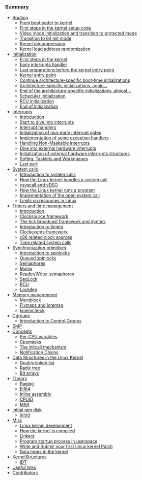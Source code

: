 ### Summary

* [Booting](Booting/README.md)
    * [From bootloader to kernel](Booting/linux-bootstrap-1.md)
    * [First steps in the kernel setup code](Booting/linux-bootstrap-2.md)
    * [Video mode initialization and transition to protected mode](Booting/linux-bootstrap-3.md)
    * [Transition to 64-bit mode](Booting/linux-bootstrap-4.md)
    * [Kernel decompression](Booting/linux-bootstrap-5.md)
    * [Kernel load address randomization](Booting/linux-bootstrap-6.md)
* [Initialization](Initialization/README.md)
    * [First steps in the kernel](Initialization/linux-initialization-1.md)
    * [Early interrupts handler](Initialization/linux-initialization-2.md)
    * [Last preparations before the kernel entry point](Initialization/linux-initialization-3.md)
    * [Kernel entry point](Initialization/linux-initialization-4.md)
    * [Continue architecture-specific boot-time initializations](Initialization/linux-initialization-5.md)
    * [Architecture-specific initializations, again...](Initialization/linux-initialization-6.md)
    * [End of the architecture-specific initializations, almost...](Initialization/linux-initialization-7.md)
    * [Scheduler initialization](Initialization/linux-initialization-8.md)
    * [RCU initialization](Initialization/linux-initialization-9.md)
    * [End of initialization](Initialization/linux-initialization-10.md)
* [Interrupts](Interrupts/README.md)
    * [Introduction](Interrupts/linux-interrupts-1.md)
    * [Start to dive into interrupts](Interrupts/linux-interrupts-2.md)
    * [Interrupt handlers](Interrupts/linux-interrupts-3.md)
    * [Initialization of non-early interrupt gates](Interrupts/linux-interrupts-4.md)
    * [Implementation of some exception handlers](Interrupts/linux-interrupts-5.md)
    * [Handling Non-Maskable interrupts](Interrupts/linux-interrupts-6.md)
    * [Dive into external hardware interrupts](Interrupts/linux-interrupts-7.md)
    * [Initialization of external hardware interrupts structures](Interrupts/linux-interrupts-8.md)
    * [Softirq, Tasklets and Workqueues](Interrupts/linux-interrupts-9.md)
    * [Last part](Interrupts/linux-interrupts-10.md)
* [System calls](SysCall/README.md)
    * [Introduction to system calls](SysCall/linux-syscall-1.md)
    * [How the Linux kernel handles a system call](SysCall/linux-syscall-2.md)
    * [vsyscall and vDSO](SysCall/linux-syscall-3.md)
    * [How the Linux kernel runs a program](SysCall/linux-syscall-4.md)
    * [Implementation of the open system call](SysCall/linux-syscall-5.md)
    * [Limits on resources in Linux](SysCall/linux-syscall-6.md)
* [Timers and time management](Timers/README.md)
    * [Introduction](Timers/linux-timers-1.md)
    * [Clocksource framework](Timers/linux-timers-2.md)
    * [The tick broadcast framework and dyntick](Timers/linux-timers-3.md)
    * [Introduction to timers](Timers/linux-timers-4.md)
    * [Clockevents framework](Timers/linux-timers-5.md)
    * [x86 related clock sources](Timers/linux-timers-6.md)
    * [Time related system calls](Timers/linux-timers-7.md)
* [Synchronization primitives](SyncPrim/README.md)
    * [Introduction to spinlocks](SyncPrim/linux-sync-1.md)
    * [Queued spinlocks](SyncPrim/linux-sync-2.md)
    * [Semaphores](SyncPrim/linux-sync-3.md)
    * [Mutex](SyncPrim/linux-sync-4.md)
    * [Reader/Writer semaphores](SyncPrim/linux-sync-5.md)
    * [SeqLock](SyncPrim/linux-sync-6.md)
    * [RCU]()
    * [Lockdep]()
* [Memory management](MM/README.md)
    * [Memblock](MM/linux-mm-1.md)
    * [Fixmaps and ioremap](MM/linux-mm-2.md)
    * [kmemcheck](MM/linux-mm-3.md)
* [Cgroups](Cgroups/README.md)
    * [Introduction to Control Groups](Cgroups/linux-cgroups-1.md)
* [SMP]()
* [Concepts](Concepts/README.md)
    * [Per-CPU variables](Concepts/linux-cpu-1.md)
    * [Cpumasks](Concepts/linux-cpu-2.md)
    * [The initcall mechanism](Concepts/linux-cpu-3.md)
    * [Notification Chains](Concepts/linux-cpu-4.md)
* [Data Structures in the Linux Kernel](DataStructures/README.md)
    * [Doubly linked list](DataStructures/linux-datastructures-1.md)
    * [Radix tree](DataStructures/linux-datastructures-2.md)
    * [Bit arrays](DataStructures/linux-datastructures-3.md)
* [Theory](Theory/README.md)
    * [Paging](Theory/linux-theory-1.md)
    * [Elf64](Theory/linux-theory-2.md)
    * [Inline assembly](Theory/linux-theory-3.md)
    * [CPUID]()
    * [MSR]()
* [Initial ram disk]()
   * [initrd]()
* [Misc](Misc/README.md)
    * [Linux kernel development](Misc/linux-misc-1.md)
    * [How the kernel is compiled](Misc/linux-misc-2.md)
    * [Linkers](Misc/linux-misc-3.md)
    * [Program startup process in userspace](Misc/linux-misc-4.md)
    * [Write and Submit your first Linux kernel Patch]()
    * [Data types in the kernel]()
* [KernelStructures](KernelStructures/README.md)
    * [IDT](KernelStructures/linux-kernelstructure-1.md)
* [Useful links](LINKS.md)
* [Contributors](contributors.md)
